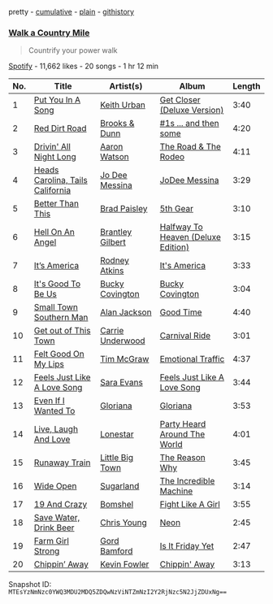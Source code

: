 pretty - [cumulative](/playlists/cumulative/4p3lupatTubTWpTgCZjgpk.md) - [plain](/playlists/plain/4p3lupatTubTWpTgCZjgpk) - [githistory](https://github.githistory.xyz/mackorone/spotify-playlist-archive/blob/main/playlists/plain/4p3lupatTubTWpTgCZjgpk)

### [Walk a Country Mile](https://open.spotify.com/playlist/4p3lupatTubTWpTgCZjgpk)

> Countrify your power walk

[Spotify](https://open.spotify.com/user/spotify) - 11,662 likes - 20 songs - 1 hr 12 min

| No. | Title | Artist(s) | Album | Length |
|---|---|---|---|---|
| 1 | [Put You In A Song](https://open.spotify.com/track/7bkgRHkiyRO1vWzG1hTicD) | [Keith Urban](https://open.spotify.com/artist/0u2FHSq3ln94y5Q57xazwf) | [Get Closer \(Deluxe Version\)](https://open.spotify.com/album/62MetN2sHDnc8vVth9iInk) | 3:40 |
| 2 | [Red Dirt Road](https://open.spotify.com/track/5QHElgktygMkgRdpPhXfn2) | [Brooks & Dunn](https://open.spotify.com/artist/0XKOBt59crntr7HQXXO8Yz) | [\#1s ..\. and then some](https://open.spotify.com/album/1ZXM9jY3Bsg12KXgwftBrO) | 4:20 |
| 3 | [Drivin' All Night Long](https://open.spotify.com/track/2w8SmYGuH3p11jRzFSBKwX) | [Aaron Watson](https://open.spotify.com/artist/5BKzvAPtNXnt0LwzGvKOH3) | [The Road & The Rodeo](https://open.spotify.com/album/0EORyKQyu2LBsTeE5YWWm4) | 4:11 |
| 4 | [Heads Carolina, Tails California](https://open.spotify.com/track/6Lmx6bz3PGYuNSjKMnYBOa) | [Jo Dee Messina](https://open.spotify.com/artist/3ltFy7g6KKQPPttsdOMlq3) | [JoDee Messina](https://open.spotify.com/album/2Jsqpx8EeRWIjBFhCX4hvn) | 3:29 |
| 5 | [Better Than This](https://open.spotify.com/track/6mozEH9SS4JLyRTDORiLUr) | [Brad Paisley](https://open.spotify.com/artist/13YmWQJFwgZrd4bf5IjMY4) | [5th Gear](https://open.spotify.com/album/1c8zJKfHvZ5PhkVaRXQLP0) | 3:10 |
| 6 | [Hell On An Angel](https://open.spotify.com/track/1fJFIngJHiI3upOXCb1hkJ) | [Brantley Gilbert](https://open.spotify.com/artist/5q8HGNo0BjLWaTAhRtbwxa) | [Halfway To Heaven \(Deluxe Edition\)](https://open.spotify.com/album/3yWeEEaC5xs7FgzwRgjm1p) | 3:15 |
| 7 | [It’s America](https://open.spotify.com/track/6QbcLktLNe7eYqh8TjZeCd) | [Rodney Atkins](https://open.spotify.com/artist/2qgvmDsc4jrqbAbjq1HGM2) | [It's America](https://open.spotify.com/album/1bWrDfZLiqzpac2iNiFAJH) | 3:33 |
| 8 | [It's Good To Be Us](https://open.spotify.com/track/4KSMTveT6aZoNx4QmHfGH2) | [Bucky Covington](https://open.spotify.com/artist/5sVu3ObJTpiln7yRQkMuje) | [Bucky Covington](https://open.spotify.com/album/2UQ6GiSsunAyt11Ostxuxp) | 3:04 |
| 9 | [Small Town Southern Man](https://open.spotify.com/track/5ExWY6ojo1Qm3rC7iaEqx2) | [Alan Jackson](https://open.spotify.com/artist/4mxWe1mtYIYfP040G38yvS) | [Good Time](https://open.spotify.com/album/3HfbZ0TmLbCesnG7tjf6Lh) | 4:40 |
| 10 | [Get out of This Town](https://open.spotify.com/track/6VqoUerJPCeYKHVdi8fKhm) | [Carrie Underwood](https://open.spotify.com/artist/4xFUf1FHVy696Q1JQZMTRj) | [Carnival Ride](https://open.spotify.com/album/5HwzpaqYOZABPnmvl5JYFX) | 3:01 |
| 11 | [Felt Good On My Lips](https://open.spotify.com/track/3p2t2vHkFMzEiukDhrVYge) | [Tim McGraw](https://open.spotify.com/artist/6roFdX1y5BYSbp60OTJWMd) | [Emotional Traffic](https://open.spotify.com/album/3ZKmafKEPZ9cgFAbQ8MewV) | 4:37 |
| 12 | [Feels Just Like A Love Song](https://open.spotify.com/track/5lFaMIQrSRuvQzkyLrJKGb) | [Sara Evans](https://open.spotify.com/artist/7qvsLYsYP0MHD7jkdv6DAG) | [Feels Just Like A Love Song](https://open.spotify.com/album/7iiDEkFgDNmHTdSlvrk8Bv) | 3:44 |
| 13 | [Even If I Wanted To](https://open.spotify.com/track/0aXjA0qWPOfqXf25j4xWUj) | [Gloriana](https://open.spotify.com/artist/5RjqSn7vYk8Qb9GeLWRRhB) | [Gloriana](https://open.spotify.com/album/7w3J2n6LKPYlWd60yUxq7j) | 3:53 |
| 14 | [Live, Laugh And Love](https://open.spotify.com/track/4zm0IZB8DdPssTGbT4K2z9) | [Lonestar](https://open.spotify.com/artist/3qbnxnvUqR14MJ9g8QwZJK) | [Party Heard Around The World](https://open.spotify.com/album/6TZsVZ5N3qSPTdompEEpSb) | 4:01 |
| 15 | [Runaway Train](https://open.spotify.com/track/5yGtCDPTgw6fsfTeNNM3uz) | [Little Big Town](https://open.spotify.com/artist/3CygdxquGHurS7f9LjNLkv) | [The Reason Why](https://open.spotify.com/album/2o5oFGiGkykZs6qU6274Af) | 3:45 |
| 16 | [Wide Open](https://open.spotify.com/track/2il0aFtPgPpb8Hdn1rbnuY) | [Sugarland](https://open.spotify.com/artist/0hYxQe3AK5jBPCr5MumLHD) | [The Incredible Machine](https://open.spotify.com/album/6tRJWFLsUW4HuiXHlOSnwf) | 3:14 |
| 17 | [19 And Crazy](https://open.spotify.com/track/71eFFCN2zUx1Bdr2I6gj8A) | [Bomshel](https://open.spotify.com/artist/5fGGgk4LAwtPnDnRSqJd5o) | [Fight Like A Girl](https://open.spotify.com/album/53jSmLZQOJSjIGSRyitb7l) | 3:55 |
| 18 | [Save Water, Drink Beer](https://open.spotify.com/track/1mvl4McrgpDUwusRRrn7UU) | [Chris Young](https://open.spotify.com/artist/4BYxqVkZyFjtik7crYLg5Q) | [Neon](https://open.spotify.com/album/4yYep1aU3lXRaONTWu2X23) | 2:45 |
| 19 | [Farm Girl Strong](https://open.spotify.com/track/1ZFM6oqWIW8X0ZuoaEZaFr) | [Gord Bamford](https://open.spotify.com/artist/1w9VjfHGE5qPLJQy3dKups) | [Is It Friday Yet](https://open.spotify.com/album/07YlR4zRQAY2uEsyxkZeS3) | 2:47 |
| 20 | [Chippin’ Away](https://open.spotify.com/track/3cOo2dnfFP6slPZhYwrDhR) | [Kevin Fowler](https://open.spotify.com/artist/6NKQIkHTjxD5Ovj6znGV1n) | [Chippin' Away](https://open.spotify.com/album/62Ft6VB3vZOyEa2CyCx8Iq) | 3:13 |

Snapshot ID: `MTEsYzNmNzc0YWQ3MDU2MDQ5ZDQwNzViNTZmNzI2Y2RjNzc5N2JjZDUxNg==`
